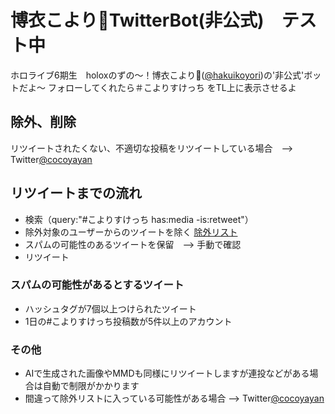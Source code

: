 # 博衣こより🧪TwitterBot(非公式)　テスト中

ホロライブ6期生　holoxのずの〜！博衣こより🧪([@hakuikoyori](https://twitter.com/hakuikoyori))の'非公式'ボットだよ〜
フォローしてくれたら＃こよりすけっち をTL上に表示させるよ

## 除外、削除
リツイートされたくない、不適切な投稿をリツイートしている場合　--> Twitter[@cocoyayan](https://twitter.com/cocoyayan)

## リツイートまでの流れ
- 検索（query:"#こよりすけっち has:media -is:retweet"）
- 除外対象のユーザーからのツイートを除く [除外リスト](https://github.com/cocoyayann/koyori_bot/blob/main/047ac76b5ea96a41605.csv)
- スパムの可能性のあるツイートを保留　--> 手動で確認
- リツイート

### スパムの可能性があるとするツイート
- ハッシュタグが7個以上つけられたツイート
- 1日の#こよりすけっち投稿数が5件以上のアカウント

### その他
- AIで生成された画像やMMDも同様にリツイートしますが連投などがある場合は自動で制限がかかります
- 間違って除外リストに入っている可能性がある場合 --> Twitter[@cocoyayan](https://twitter.com/cocoyayan)
